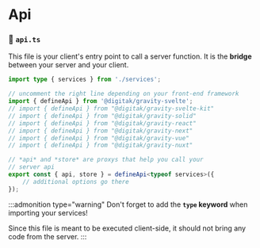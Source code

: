 # Api

### 📃 `api.ts`

This file is your client's entry point to call a server function. It is the **bridge** between your server and your client.

```typescript
import type { services } from './services';

// uncomment the right line depending on your front-end framework
import { defineApi } from '@digitak/gravity-svelte';
// import { defineApi } from "@digitak/gravity-svelte-kit"
// import { defineApi } from "@digitak/gravity-solid"
// import { defineApi } from "@digitak/gravity-react"
// import { defineApi } from "@digitak/gravity-next"
// import { defineApi } from "@digitak/gravity-vue"
// import { defineApi } from "@digitak/gravity-nuxt"

// *api* and *store* are proxys that help you call your
// server api
export const { api, store } = defineApi<typeof services>({
	// additional options go there
});
```

:::admonition type="warning"
Don't forget to add the **`type` keyword** when importing your services!

Since this file is meant to be executed client-side, it should not bring any code from the server.
:::

